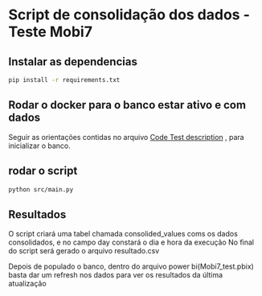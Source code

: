 # Script de consolidação dos dados - Teste Mobi7

## Instalar as dependencias

```bash
pip install -r requirements.txt
```
## Rodar o docker para o banco estar ativo e com dados
Seguir as orientações contidas no arquivo  [Code Test description](https://github.com/Andresscorrea/Mobi7_test/blob/main/Docs/Code%20Test%20Description.docx) , para inicializar o banco.

## rodar o script
```bash
python src/main.py
```

## Resultados
O script criará uma tabel chamada consolided_values coms os dados consolidados, e no campo day constará o dia e hora da execução
No final do script será gerado o arquivo resultado.csv

Depois de populado o banco, dentro do arquivo power bi(Mobi7_test.pbix) basta dar um refresh nos dados para ver os resultados da última atualização


